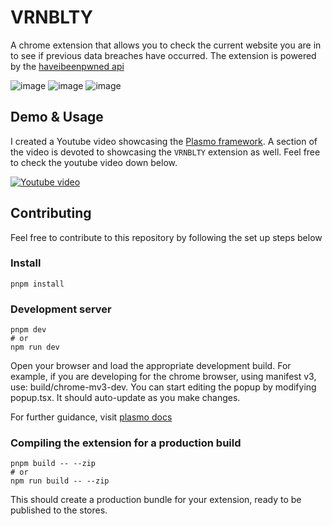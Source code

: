 # VRNBLTY

A chrome extension that allows you to check the current website you are in to see if previous data breaches have occurred. The extension is powered by the [haveibeenpwned api](https://haveibeenpwned.com/)

![image](https://user-images.githubusercontent.com/69985528/174496517-2657aace-9370-4a8b-aba2-1b7b3161b1b8.png)
![image](https://user-images.githubusercontent.com/69985528/174496590-88b23b30-7fc2-4178-8376-9b590e53fb7a.png)
![image](https://user-images.githubusercontent.com/69985528/174496608-85a4632a-e9c9-4912-b3ab-e656caf4c693.png)


## Demo & Usage

I created a Youtube video showcasing the [Plasmo framework](https://www.plasmo.com/). A section of the video is devoted to showcasing the `VRNBLTY` extension as well. Feel free to check the youtube video down below.

[![Youtube video](http://img.youtube.com/vi/Fa2nFDw-dBw/0.jpg)](http://www.youtube.com/watch?v=Fa2nFDw-dBw?t=707 "Create a Google Chrome extension with ReactJS | Plasmo quickstart tutorial")

## Contributing

Feel free to contribute to this repository by following the set up steps below

### Install 
```
pnpm install
```

### Development server
```
pnpm dev
# or
npm run dev
```

Open your browser and load the appropriate development build. For example, if you are developing for the chrome browser, using manifest v3, use: build/chrome-mv3-dev.
You can start editing the popup by modifying popup.tsx. It should auto-update as you make changes.

For further guidance, visit [plasmo docs](https://docs.plasmo.com/)

### Compiling the extension for a production build
```
pnpm build -- --zip
# or
npm run build -- --zip
```
This should create a production bundle for your extension, ready to be published to the stores.

